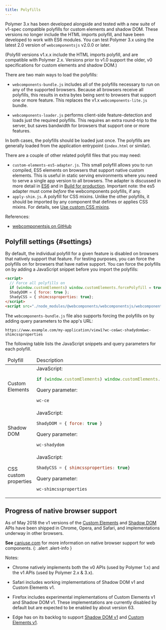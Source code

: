 ```yaml
---
title: Polyfills
---
```


<!--toc -->

Polymer 3.x has been developed alongside and tested with a new suite of v1-spec compatible polyfills
for custom elements and shadow DOM. These versions no longer include the HTML imports polyfill,
and have been developed to work with ES6 modules. You can test Polymer 3.x using the latest 2.0 version of
`webcomponentsjs` v2.0.0 or later.

(Polyfill versions v1.x.x  include the HTML imports polyfill, and are compatible
with Polymer 2.x. Versions prior to v1.0 support the older, v0 specifications for custom elements and 
shadow DOM.)

There are two main ways to load the polyfills:

*   `webcomponents-bundle.js` includes all of the polyfills necessary to run on any of the supported
    browsers. Because all browsers receive all polyfills, this results in extra bytes being sent
    to browsers that support one or more feature. This replaces the v1.x `webcomponents-lite.js` bundle.

*   `webcomponents-loader.js` performs client-side feature-detection and loads just the required
    polyfills. This requires an extra round-trip to the server, but saves bandwidth for browsers
    that support one or more features.

In both cases, the polyfills should be loaded just once. The polyfills are generally loaded from the
application entrypoint (`index.html` or similar).

There are a couple of other related polyfill files that you may need:

*   `custom-elements-es5-adapter.js`. This small polyfill allows you to run compiled, ES5 elements
    on browsers that support native custom elements. This is useful in static serving environments
    where you need to serve a single app version to all browsers. The adapter is discussed in more
    detail in [ES6](es6) and in [Build for production](/{{{polymer_version_dir}}}/docs/apps/build-for-production).
    Important note: the es5 adapter must come _before_ the webcomponents polyfills, if any.
*   `apply-shim.js`. A polyfill for CSS mixins. Unlike the other polyfills, it should be imported
    by any component that defines or applies CSS mixins. For details, see
    [Use custom CSS mixins](/{{{polymer_version_dir}}}/docs/devguide/custom-css-properties#use-custom-css-mixins).

References:
*   [webcomponentsjs on GitHub](https://github.com/webcomponents/webcomponentsjs)

## Polyfill settings {#settings}

By default, the individual polyfill for a given feature is disabled on browsers that natively support
that feature. For testing purposes, you can force the polyfills on for browsers that have native
support. You can force the polyfills on by adding a JavaScript snippet before you
import the polyfills:

```html
<script>
  // Force all polyfills on
  if (window.customElements) window.customElements.forcePolyfill = true;
  ShadyDOM = { force: true };
  ShadyCSS = { shimcssproperties: true};
</script>
<script src="./node_modules/@webcomponents/webcomponentsjs/webcomponents-loader.js"></script>
```

The `webcomponents-bundle.js` file also supports forcing the polyfills on by adding query parameters to
the app's URL:

`https://www.example.com/my-application/view1?wc-ce&wc-shadydom&wc-shimcssproperties`

The following table lists the JavaScript snippets and query parameters for each polyfill.

<table>
<thead>
<tr>
  <td>
    Polyfill
  </td>
  <td>
    Description
  </td>
</tr>
</thead>
<tbody>
 <tr>
    <td>
      Custom Elements
    </td>
    <td>
JavaScript:

```js
if (window.customElements) window.customElements.forcePolyfill = true;
```

Query parameter:

`wc-ce`
    </td>
  </tr>
  <tr>
    <td>
      Shadow DOM
    </td>
    <td>
JavaScript:

```js
ShadyDOM = { force: true }
```

Query parameter:

`wc-shadydom`
    </td>
  </tr>
    <tr>
    <td>
      CSS custom properties
    </td>
    <td>
JavaScript:

```js
ShadyCSS = { shimcssproperties: true}
```

Query parameter:

`wc-shimcssproperties`
    </td>
  </tr>
</tbody>
</table>



## Progress of native browser support

As of May 2018 the v1 versions of the [Custom
Elements](https://w3c.github.io/webcomponents/spec/custom/) and [Shadow
DOM](https://w3c.github.io/webcomponents/spec/shadow/) APIs have been shipped in Chrome, Opera, and
Safari, and implementations underway in other browsers.

**See** [caniuse.com](http://caniuse.com/) for more information on native browser support for web
components.
{: .alert .alert-info }

Notes:

-   Chrome natively implements both the v0 APIs (used by Polymer 1.x) and the v1 APIs
    (used by Polymer 2.x & 3.x).

-   Safari includes working implementations of Shadow DOM v1 and Custom Elements v1.

-   Firefox includes experimental implementations of Custom Elements v1 and Shadow DOM v1. These implementations are
    currently disabled by default but are expected to be enabled by about version 63.

-   Edge has on its backlog to support [Shadow
    DOM v1](https://wpdev.uservoice.com/forums/257854-microsoft-edge-developer/suggestions/6263785-shadow-dom-unprefixed)
    and [Custom Elements v1](https://wpdev.uservoice.com/forums/257854-microsoft-edge-developer/suggestions/6261298-custom-elements).
